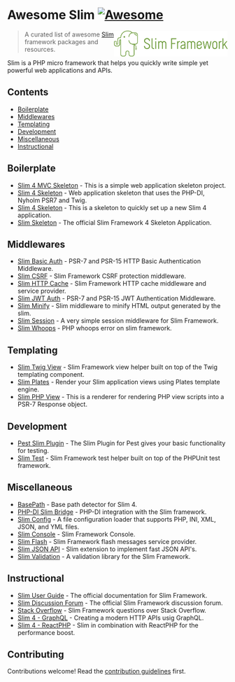 # Awesome Slim [![Awesome](https://awesome.re/badge.svg)](https://awesome.re)

<!--lint ignore double-link-->
[<img src="assets/slim-logo.png" align="right" width="260" alt="Slim Framework">](https://www.slimframework.com)

<!--lint ignore double-link-->
> A curated list of awesome [Slim](https://www.slimframework.com) framework packages and resources. 

Slim is a PHP micro framework that helps you quickly write simple yet powerful web applications and APIs.

## Contents

- [Boilerplate](#boilerplate)
- [Middlewares](#middlewares)
- [Templating](#templating)
- [Development](#development)
- [Miscellaneous](#miscellaneous)
- [Instructional](#instructional)


## Boilerplate

- [Slim 4 MVC Skeleton](https://github.com/semhoun/slim-skeleton-mvc) - This is a simple web application skeleton project.
- [Slim 4 Skeleton](https://github.com/adriansuter/Slim4-Skeleton) - Web application skeleton that uses the PHP-DI, Nyholm PSR7 and Twig.
- [Slim 4 Skeleton](https://github.com/odan/slim4-skeleton) - This is a skeleton to quickly set up a new Slim 4 application.
- [Slim Skeleton](https://github.com/slimphp/Slim-Skeleton) - The official Slim Framework 4 Skeleton Application.

## Middlewares

- [Slim Basic Auth](https://github.com/tuupola/slim-basic-auth) - PSR-7 and PSR-15 HTTP Basic Authentication Middleware.
- [Slim CSRF](https://github.com/slimphp/Slim-Csrf) - Slim Framework CSRF protection middleware.
- [Slim HTTP Cache](https://github.com/slimphp/Slim-HttpCache) - Slim Framework HTTP cache middleware and service provider.
- [Slim JWT Auth](https://github.com/tuupola/slim-jwt-auth) - PSR-7 and PSR-15 JWT Authentication Middleware.
- [Slim Minify](https://github.com/christianklisch/slim-minify) - Slim middleware to minify HTML output generated by the slim.
- [Slim Session](https://github.com/bryanjhv/slim-session) - A very simple session middleware for Slim Framework.
- [Slim Whoops](https://github.com/zeuxisoo/php-slim-whoops) - PHP whoops error on slim framework.

## Templating

- [Slim Twig View](https://github.com/slimphp/Twig-View) - Slim Framework view helper built on top of the Twig templating component.
- [Slim Plates](https://github.com/projek-xyz/slim-plates) - Render your Slim application views using Plates template engine.
- [Slim PHP View](https://github.com/slimphp/PHP-View) - This is a renderer for rendering PHP view scripts into a PSR-7 Response object.

## Development

- [Pest Slim Plugin](https://github.com/nekofar/pest-plugin-slim) - The Slim Plugin for Pest gives your basic functionality for testing.
- [Slim Test](https://github.com/nekofar/slim-test) - Slim Framework test helper built on top of the PHPUnit test framework.

## Miscellaneous

- [BasePath](https://github.com/selective-php/basepath) - Base path detector for Slim 4.
- [PHP-DI Slim Bridge](https://github.com/PHP-DI/Slim-Bridge) - PHP-DI integration with the Slim framework.
- [Slim Config](https://github.com/DavidePastore/Slim-Config) - A file configuration loader that supports PHP, INI, XML, JSON, and YML files.
- [Slim Console](https://github.com/slimphp/Slim-Console) - Slim Framework Console.
- [Slim Flash](https://github.com/slimphp/Slim-Flash) - Slim Framework flash messages service provider.
- [Slim JSON API](https://github.com/entomb/slim-json-api) - Slim extension to implement fast JSON API's.
- [Slim Validation](https://github.com/DavidePastore/Slim-Validation) - A validation library for the Slim Framework. 

## Instructional

- [Slim User Guide](https://www.slimframework.com/docs/v4/) - The official documentation for Slim Framework.
- [Slim Discussion Forum](https://discourse.slimframework.com) - The official Slim Framework discussion forum.
- [Stack Overflow](https://stackoverflow.com/questions/tagged/slim) - Slim Framework questions over Stack Overflow.
- [Slim 4 - GraphQL](https://odan.github.io/2021/08/12/slim-graphql.html) - Creating a modern HTTP APIs usig GraphQL.
- [Slim 4 - ReactPHP](https://odan.github.io/2021/08/14/slim-reactphp.html) - Slim in combination with ReactPHP for the performance boost.

## Contributing

Contributions welcome! Read the [contribution guidelines](CONTRIBUTING.md) first.
